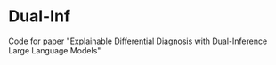 # Dual-Inf
Code for paper "Explainable Differential Diagnosis with Dual-Inference  Large Language Models"
